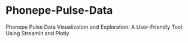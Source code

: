 # Phonepe-Pulse-Data
Phonepe Pulse Data Visualization and Exploration: A User-Friendly Tool Using Streamlit and Plotly
